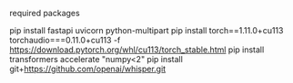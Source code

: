 required packages

pip install fastapi uvicorn python-multipart
pip install torch==1.11.0+cu113 torchaudio===0.11.0+cu113 -f https://download.pytorch.org/whl/cu113/torch_stable.html
pip install transformers accelerate "numpy<2"
pip install git+https://github.com/openai/whisper.git
